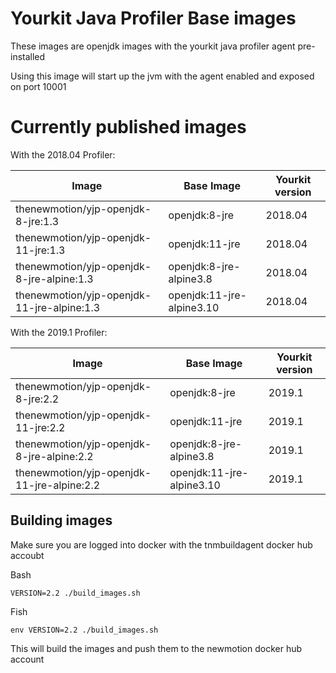 # Yourkit Java Profiler Base images

These images are openjdk images with the yourkit java profiler agent pre-installed

Using this image will start up the jvm with the agent enabled and exposed on port 10001

# Currently published images

With the 2018.04 Profiler:

| Image                                      | Base Image                | Yourkit version |
|--------------------------------------------|---------------------------|-----------------|
| thenewmotion/yjp-openjdk-8-jre:1.3         | openjdk:8-jre             | 2018.04         |
| thenewmotion/yjp-openjdk-11-jre:1.3        | openjdk:11-jre            | 2018.04         |
| thenewmotion/yjp-openjdk-8-jre-alpine:1.3  | openjdk:8-jre-alpine3.8   | 2018.04         |
| thenewmotion/yjp-openjdk-11-jre-alpine:1.3 | openjdk:11-jre-alpine3.10 | 2018.04         |

With the 2019.1 Profiler:

| Image                                      | Base Image                | Yourkit version |
|--------------------------------------------|---------------------------|-----------------|
| thenewmotion/yjp-openjdk-8-jre:2.2         | openjdk:8-jre             | 2019.1          |
| thenewmotion/yjp-openjdk-11-jre:2.2        | openjdk:11-jre            | 2019.1          |
| thenewmotion/yjp-openjdk-8-jre-alpine:2.2  | openjdk:8-jre-alpine3.8   | 2019.1          |
| thenewmotion/yjp-openjdk-11-jre-alpine:2.2 | openjdk:11-jre-alpine3.10 | 2019.1          |


## Building images

Make sure you are logged into docker with the tnmbuildagent docker hub accoubt

Bash
```
VERSION=2.2 ./build_images.sh
```

Fish
```
env VERSION=2.2 ./build_images.sh
```

This will build the images and push them to the newmotion docker hub account